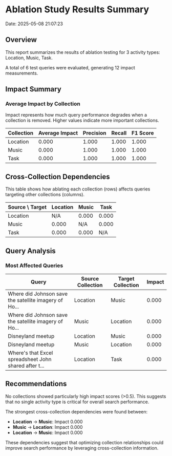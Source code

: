 # Ablation Study Results Summary
Date: 2025-05-08 21:07:23
## Overview
This report summarizes the results of ablation testing for 3 activity types: Location, Music, Task.

A total of 6 test queries were evaluated, generating 12 impact measurements.
## Impact Summary
### Average Impact by Collection
Impact represents how much query performance degrades when a collection is removed.
Higher values indicate more important collections.

| Collection | Average Impact | Precision | Recall | F1 Score |
|------------|---------------|-----------|--------|----------|
| Location | 0.000 | 1.000 | 1.000 | 1.000 |
| Music | 0.000 | 1.000 | 1.000 | 1.000 |
| Task | 0.000 | 1.000 | 1.000 | 1.000 |

## Cross-Collection Dependencies
This table shows how ablating each collection (rows) affects queries targeting other collections (columns).

| Source \ Target | Location | Music | Task |
|---------------|---------------|---------------|---------------|
| Location | N/A | 0.000 | 0.000 |
| Music | 0.000 | N/A | 0.000 |
| Task | 0.000 | 0.000 | N/A |

## Query Analysis
### Most Affected Queries
| Query | Source Collection | Target Collection | Impact |
|-------|-------------------|-------------------|--------|
| Where did Johnson save the satellite imagery of Ho... | Location | Music | 0.000 |
| Where did Johnson save the satellite imagery of Ho... | Music | Location | 0.000 |
| Disneyland meetup | Location | Music | 0.000 |
| Disneyland meetup | Music | Location | 0.000 |
| Where's that Excel spreadsheet John shared after t... | Location | Task | 0.000 |

## Recommendations
No collections showed particularly high impact scores (>0.5). This suggests that no single activity type is critical for overall search performance.

The strongest cross-collection dependencies were found between:

- **Location** → **Music**: Impact 0.000
- **Music** → **Location**: Impact 0.000
- **Location** → **Music**: Impact 0.000

These dependencies suggest that optimizing collection relationships could improve search performance by leveraging cross-collection information.
